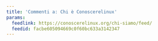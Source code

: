 ```yaml
---
title: 'Commenti a: Chi è Conoscerelinux'
params:
  feedlink: https://conoscerelinux.org/chi-siamo/feed/
  feedid: facbe605094669c0f60bc633a3142347
---
```

